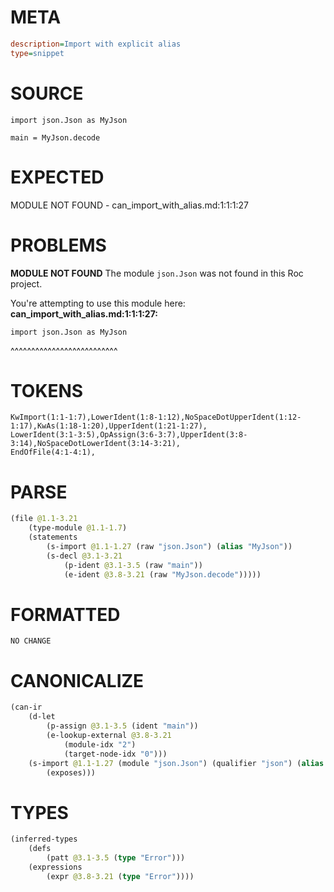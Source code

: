 # META
~~~ini
description=Import with explicit alias
type=snippet
~~~
# SOURCE
~~~roc
import json.Json as MyJson

main = MyJson.decode
~~~
# EXPECTED
MODULE NOT FOUND - can_import_with_alias.md:1:1:1:27
# PROBLEMS
**MODULE NOT FOUND**
The module `json.Json` was not found in this Roc project.

You're attempting to use this module here:
**can_import_with_alias.md:1:1:1:27:**
```roc
import json.Json as MyJson
```
^^^^^^^^^^^^^^^^^^^^^^^^^^


# TOKENS
~~~zig
KwImport(1:1-1:7),LowerIdent(1:8-1:12),NoSpaceDotUpperIdent(1:12-1:17),KwAs(1:18-1:20),UpperIdent(1:21-1:27),
LowerIdent(3:1-3:5),OpAssign(3:6-3:7),UpperIdent(3:8-3:14),NoSpaceDotLowerIdent(3:14-3:21),
EndOfFile(4:1-4:1),
~~~
# PARSE
~~~clojure
(file @1.1-3.21
	(type-module @1.1-1.7)
	(statements
		(s-import @1.1-1.27 (raw "json.Json") (alias "MyJson"))
		(s-decl @3.1-3.21
			(p-ident @3.1-3.5 (raw "main"))
			(e-ident @3.8-3.21 (raw "MyJson.decode")))))
~~~
# FORMATTED
~~~roc
NO CHANGE
~~~
# CANONICALIZE
~~~clojure
(can-ir
	(d-let
		(p-assign @3.1-3.5 (ident "main"))
		(e-lookup-external @3.8-3.21
			(module-idx "2")
			(target-node-idx "0")))
	(s-import @1.1-1.27 (module "json.Json") (qualifier "json") (alias "MyJson")
		(exposes)))
~~~
# TYPES
~~~clojure
(inferred-types
	(defs
		(patt @3.1-3.5 (type "Error")))
	(expressions
		(expr @3.8-3.21 (type "Error"))))
~~~
